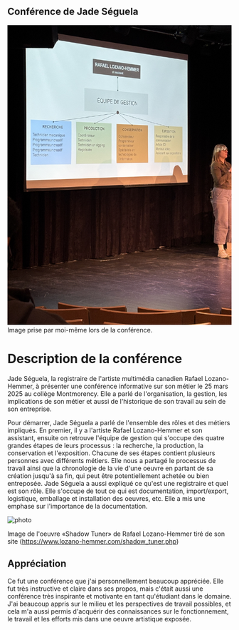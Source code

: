 ## **Conférence de Jade Séguela**

![photo](medias/conférence_image_équipe.jpg)
Image prise par moi-même lors de la conférence.

# Description de la conférence

Jade Séguela, la registraire de l'artiste multimédia canadien Rafael Lozano-Hemmer, à présenter une conférence informative sur son métier le 25 mars 2025 au collège Montmorency. Elle a parlé de l'organisation, la gestion, les implications de son métier et aussi de l'historique de son travail au sein de son entreprise.

Pour démarrer, Jade Séguela a parlé de l'ensemble des rôles et des métiers impliqués. En premier, il y a l'artiste Rafael Lozano-Hemmer et son assistant, ensuite on retrouve l'équipe de gestion qui s'occupe des quatre grandes étapes de leurs processus : la recherche, la production, la conservation et l'exposition. Chacune de ses étapes contient plusieurs personnes avec différents métiers. Elle nous a partagé le processus de travail ainsi que la chronologie de la vie d'une oeuvre en partant de sa création jusqu'à sa fin, qui peut être potentiellement achetée ou bien entreposée. Jade Séguela a aussi expliqué ce qu'est une registraire et quel est son rôle. Elle s'occupe de tout ce qui est documentation, import/export, logistique, emballage et installation des oeuvres, etc. Elle a mis une emphase sur l'importance de la documentation. 

![photo](medias/image_site_shadow_tuner.jpg)

Image de l'oeuvre «Shadow Tuner» de Rafael Lozano-Hemmer tiré de son site (https://www.lozano-hemmer.com/shadow_tuner.php)

## **Appréciation**
Ce fut une conférence que j'ai personnellement beaucoup appréciée. Elle fut très instructive et claire dans ses propos, mais c'était aussi une conférence très inspirante et motivante en tant qu'étudiant dans le domaine. J'ai beaucoup appris sur le milieu et les perspectives de travail possibles, et cela m'a aussi permis d'acquérir des connaissances sur le fonctionnement, le travail et les efforts mis dans une oeuvre artistique exposée.  


